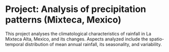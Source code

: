 # Project: Analysis of precipitation patterns (Mixteca, Mexico)

This project analyses the climatological characteristics of rainfall in La Mixteca Alta, Mexico, and its changes. Aspects analyzed include the spatio-temporal distribution of mean annual rainfall, its seasonality, and variability.